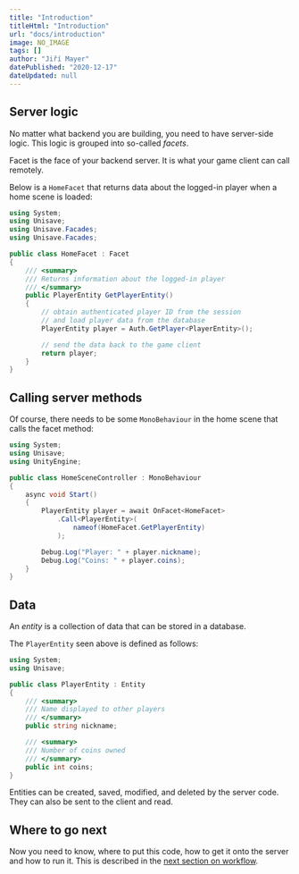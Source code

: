 ```yaml
---
title: "Introduction"
titleHtml: "Introduction"
url: "docs/introduction"
image: NO_IMAGE
tags: []
author: "Jiří Mayer"
datePublished: "2020-12-17"
dateUpdated: null
---
```



## Server logic

No matter what backend you are building, you need to have server-side logic. This logic is grouped into so-called *facets*.

Facet is the face of your backend server. It is what your game client can call remotely.

Below is a `HomeFacet` that returns data about the logged-in player when a home scene is loaded:

```cs
using System;
using Unisave;
using Unisave.Facades;
using Unisave.Facades;

public class HomeFacet : Facet
{
    /// <summary>
    /// Returns information about the logged-in player
    /// </summary>
    public PlayerEntity GetPlayerEntity()
    {
        // obtain authenticated player ID from the session
        // and load player data from the database
        PlayerEntity player = Auth.GetPlayer<PlayerEntity>();

        // send the data back to the game client
        return player;
    }
}
```


## Calling server methods

Of course, there needs to be some `MonoBehaviour` in the home scene that calls the facet method:

```cs
using System;
using Unisave;
using UnityEngine;

public class HomeSceneController : MonoBehaviour
{
    async void Start()
    {
        PlayerEntity player = await OnFacet<HomeFacet>
            .Call<PlayerEntity>(
                nameof(HomeFacet.GetPlayerEntity)
            );

        Debug.Log("Player: " + player.nickname);
        Debug.Log("Coins: " + player.coins);
    }
}
```


## Data

An *entity* is a collection of data that can be stored in a database.

The `PlayerEntity` seen above is defined as follows:

```cs
using System;
using Unisave;

public class PlayerEntity : Entity
{
    /// <summary>
    /// Name displayed to other players
    /// </summary>
    public string nickname;

    /// <summary>
    /// Number of coins owned
    /// </summary>
    public int coins;
}
```

Entities can be created, saved, modified, and deleted by the server code. They can also be sent to the client and read.


## Where to go next

Now you need to know, where to put this code, how to get it onto the server and how to run it. This is described in the [next section on workflow](workflow).
